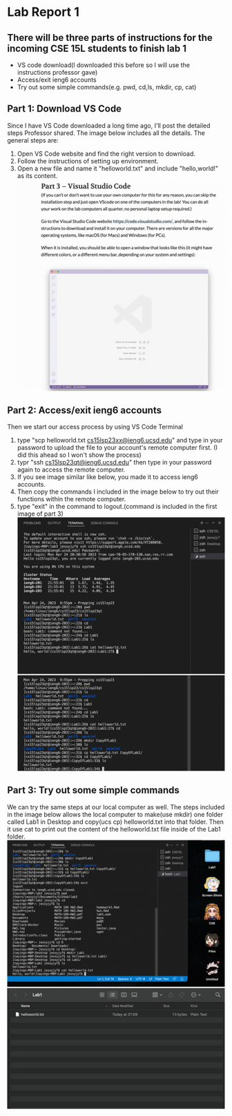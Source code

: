 # Lab Report 1
## There will be three parts of instructions for the incoming CSE 15L students to finish lab 1
* VS code download(I downloaded this before so I will use the instructions professor gave)
* Access/exit ieng6 accounts
* Try out some simple commands(e.g. pwd, cd,ls, mkdir, cp, cat)

## Part 1: Download VS Code
Since I have VS Code downloaded a long time ago, I'll post the detailed steps Professor shared. The image below includes all the details. 
The general steps are:
1. Open VS Code website and find the right version to download.
2. Follow the instructions of setting up environment.
3. Open a new file and name it "helloworld.txt" and include "hello,world!" as its content.
![Image](VS.png)

## Part 2: Access/exit ieng6 accounts
Then we start our access process by using VS Code Terminal
1. type "scp helloworld.txt cs15lsp23xx@ieng6.ucsd.edu" and type in your password to upload the file to your account's remote computer first.
(I did this ahead so I won't show the process)
3. typr "ssh cs15lsp23qt@ieng6.ucsd.edu" then type in your password again to access the remote computer.
4. If you see image similar like below, you made it to access ieng6 accounts.
5. Then copy the commands I included in the image below to try out their functions within the remote computer.
6. type "exit" in the command to logout.(command is included in the first image of part 3)
![Image](SS1.png)
![Image](SS2.png)

## Part 3: Try out some simple commands
We can try the same steps at our local computer as well.
The steps included in the image below allows the local computer to make(use mkdir) one folder called Lab1 in Desktop and copy(ucs cp) helloworld.txt into that folder.
Then it use cat to print out the content of the helloworld.txt file inside of the Lab1 folder.
![Image](SS3.png)
![Image](SS4.png)

